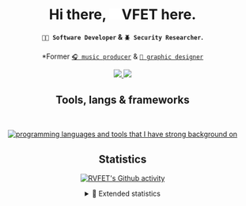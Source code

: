 <!-- HEADER & GREETING AREA -->
<h1 align="center">
  Hi there, <b><img height="22.5px" src="./assets/logo.svg" alt="R" />&#8202;VFET</b> here.
</h1>
<h4 align="center">
  <code>👨‍💻&nbsp;Software&nbsp;Developer</code> & <code>🪲&nbsp;Security&nbsp;Researcher</code>.
</h4>

<!-- FORMER ROLES -->
<p align="center">
  *Former <a href="https://open.spotify.com/artist/0c6s48IbDtvmKTPVyydl2x"><code>🎧&nbsp;music producer</a></code>
  &
  <a href="https://www.behance.net/rvfet"><code>🎨&nbsp;graphic designer</a></code>
</p>

<!-- PROFILE STATS -->
<p align="center">
  <a href="https://rvfet.com" target="_blank" align="center">
    <img src="https://komarev.com/ghpvc/?username=rvfet&label=Profile%20views%20%20since%202019&color=orange&style=modern" />
  </a>
  <a href="https://user-badge.committers.top/azerbaijan/RVFET" target="_blank" align="center">
    <img src="https://custom-icon-badges.demolab.com/badge/Most%20contributions%20in%20Azerbaijan-1st-darkgreen.svg?logo=trophy&logoColor=white" />
  </a>
</p>

<!-- LANGUAGES & TOOLS -->
<h2 align="center">Tools, langs & frameworks</h2>
<br/>
<p align="center">
  <a href="https://rvfet.com" target="_blank" align="center">
    <img src="https://skillicons.dev/icons?i=debian,go,python,rust,js,react,svelte,mongodb,rabbitmq,redis,elasticsearch,postgres,bash,figma,git,cloudflare&perline=8&theme=dark" alt="programming languages and tools that I have strong background on" />
  </a>
</p>

<h2 align="center">Statistics</h2>
<!-- DEV STATS -->
<p align="center">
  <a href="https://rvfet.com" target="_blank" align="center">
    <img src="https://github-readme-stats.vercel.app/api?username=rvfet&show_icons=true&theme=dark&locale=en&hide_border=true&bg_color=00000000" alt="RVFET's Github activity" />
  </a>
</p>

<details align="center">
  <summary>📒 Extended statistics</summary>
  <!-- WAKATIME STATS -->
  <p align="center">
    <a href="https://rvfet.com" target="_blank" align="center">
      <img src="https://github-readme-stats.vercel.app/api/wakatime?username=rvfet&layout=compact&theme=dark&hide_border=true&bg_color=00000000" alt="RVFET's coding activities" />
    </a>
  </p>
  <!-- THROPIES -->
  <p align="center">
    <a href="https://rvfet.com" target="_blank" align="center">
      <img src="https://github-profile-trophy.vercel.app/?username=rvfet&theme=alduin&no-bg=true&no-frame=true&row=1&column=6" alt="Github Trophies" />
    </a>
  </p>
  <!-- PIE CHART -->
  <p align="center">
    <a href="https://rvfet.com" target="_blank" align="center">
      <img src="https://wakatime.com/share/@rvfet/c04161a9-0613-4c29-8f98-e68cba20909f.svg" alt="RVFET's language activities" width="80%" />
    </a>
  </p>
  <br/>
  <p align="center">🏁 You reached the end!</p>
</details>
